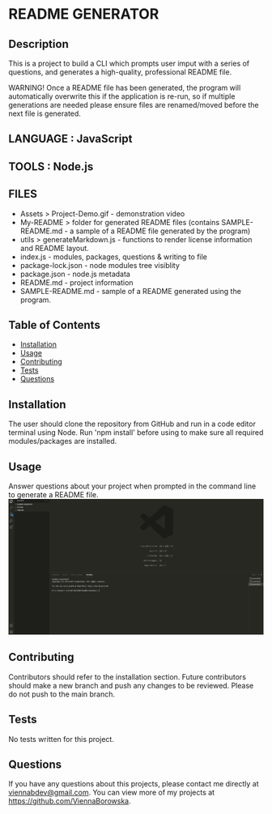 # README GENERATOR

## Description

This is a project to build a CLI which prompts user imput with a series of questions, and generates a high-quality, professional README file.

WARNING!
Once a README file has been generated, the program will automatically overwrite this if the application is re-run, so if multiple generations are needed please ensure files are renamed/moved before the next file is generated.

## LANGUAGE : JavaScript

## TOOLS : Node.js

## FILES

- Assets > Project-Demo.gif - demonstration video
- My-README > folder for generated README files (contains SAMPLE-README.md - a sample of a README file generated by the program)
- utils > generateMarkdown.js - functions to render license information and README layout.
- index.js - modules, packages, questions & writing to file
- package-lock.json - node modules tree visiblity
- package.json - node.js metadata
- README.md - project information
- SAMPLE-README.md - sample of a README generated using the program.

## Table of Contents

- [Installation](#installation)
- [Usage](#usage)
- [Contributing](#contributing)
- [Tests](#tests)
- [Questions](#questions)

## Installation

The user should clone the repository from GitHub and run in a code editor terminal using Node. Run 'npm install' before using to make sure all required modules/packages are installed.

## Usage

Answer questions about your project when prompted in the command line to generate a README file.
<img src="Assets/Project-Demo.gif" alt="Demo video of how to run and use program - visual of app being run in command line and questions being answered, and finally a README file is generated.">

## Contributing

Contributors should refer to the installation section. Future contributors should make a new branch and push any changes to be reviewed. Please do not push to the main branch.

## Tests

No tests written for this project.

## Questions

If you have any questions about this projects, please contact me directly at viennabdev@gmail.com. You can view more of my projects at https://github.com/ViennaBorowska.
